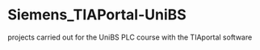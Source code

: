 # Siemens_TIAPortal-UniBS
 projects carried out for the UniBS PLC course with the TIAportal software
